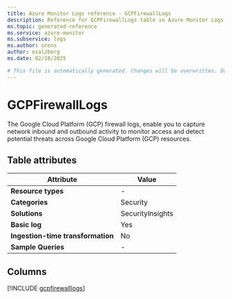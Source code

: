 ```yaml
---
title: Azure Monitor Logs reference - GCPFirewallLogs
description: Reference for GCPFirewallLogs table in Azure Monitor Logs.
ms.topic: generated-reference
ms.service: azure-monitor
ms.subservice: logs
ms.author: orens
author: osalzberg
ms.date: 02/18/2025

# This file is automatically generated. Changes will be overwritten. Do not change this file directly.
---
```


# GCPFirewallLogs

The Google Cloud Platform (GCP) firewall logs, enable you to capture network inbound and outbound activity to monitor access and detect potential threats across Google Cloud Platform (GCP) resources.


## Table attributes

|Attribute|Value|
|---|---|
|**Resource types**|-|
|**Categories**|Security|
|**Solutions**| SecurityInsights|
|**Basic log**|Yes|
|**Ingestion-time transformation**|No|
|**Sample Queries**|-|



## Columns
  
[!INCLUDE [gcpfirewalllogs](~/reusable-content/ce-skilling/azure/includes/azure-monitor/reference/tables/gcpfirewalllogs-include.md)]
